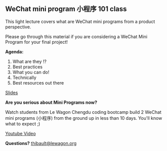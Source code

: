 ## WeChat mini program 小程序 101 class

This light lecture covers what are WeChat mini programs from a product perspective. 

Please go through this material if you are considering a WeChat Mini Program for your final project!

**Agenda:**

1. What are they !?
2. Best practices
3. What you can do!
4. Technically
5. Best resources out there

[Slides](https://github.com/tgenaitay/wagon-china-front-end/raw/master/%E5%B0%8F%E7%A8%8B%E5%BA%8F%20101%20Le%20Wagon%20crash%20course.pdf)

**Are you serious about Mini Programs now?**

Watch students from Le Wagon Chengdu coding bootcamp build 2 WeChat mini programs (小程序) from the ground up in less than 10 days. You'll know what to expect ;)

[Youtube Video](https://www.youtube.com/watch?v=FtDcsfJMzpw
)

**Questions?** 
thibault@lewagon.org